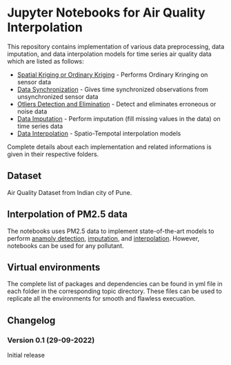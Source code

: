# Jupyter Notebooks for Air Quality Interpolation
This repository contains implementation of various data preprocessing, data imputation, and data interpolation models for time series air quality data which are listed as follows:
- [Spatial Kriging or Ordinary Kriging](https://github.com/datakaveri/analytics-notebooks/tree/main/Air-Quality/Spatial%20Kriging) - Performs Ordinary Kringing on sensor data
- [Data Synchronization](https://github.com/datakaveri/analytics-notebooks/tree/main/Air-Quality/Data%20Synchronization) - Gives time synchronized observations from unsynchronized sensor data
- [Otliers Detection and Elimination](https://github.com/datakaveri/analytics-notebooks/tree/main/Air-Quality/Outliers%20Detection) - Detect and eliminates erroneous or noise data
- [Data Imputation](https://github.com/datakaveri/analytics-notebooks/tree/main/Air-Quality/Data%20Imputation) - Perform imputation (fill missing values in the data) on time series data
- [Data Interpolation](https://github.com/datakaveri/analytics-notebooks/tree/main/Air-Quality/Data%20Interpolation) - Spatio-Tempotal interpolation models

Complete details about each implementation and related informations is given in their respective folders.

## Dataset
Air Quality Dataset from Indian city of Pune.

## Interpolation of PM2.5 data
The notebooks uses PM2.5 data to implement state-of-the-art models to perform [anamoly detection](https://github.com/datakaveri/analytics-notebooks/tree/main/Air-Quality/Outliers%20Detection), [imputation](https://github.com/datakaveri/analytics-notebooks/tree/main/Air-Quality/Data%20Imputation), and [interpolation](https://github.com/datakaveri/analytics-notebooks/tree/main/Air-Quality/Data%20Interpolation). However, notebooks can be used for any pollutant. 

## Virtual environments
The complete list of packages and dependencies can be found in yml file in each folder in the corresponding topic directory. These files can be used to replicate all the environments for smooth and flawless execuation.

## Changelog
### Version 0.1 (29-09-2022)
Initial release
